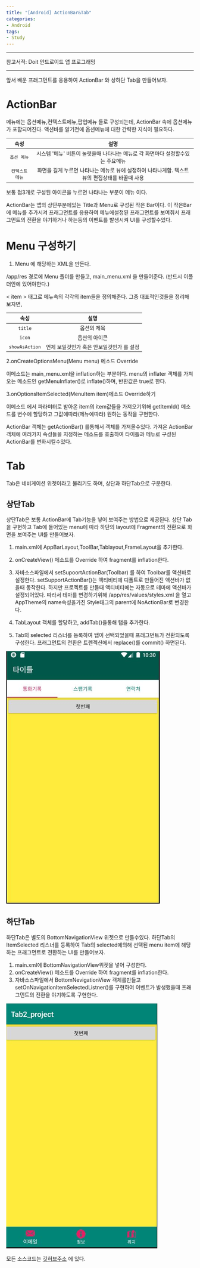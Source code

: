 ```yaml
---
title: "[Android] ActionBar&Tab"
categories:
- Android
tags:
- Study
---
```


---

참고서적: Doit 안드로이드 앱 프로그래밍

---

앞서 배운 프래그먼트를 응용하여 ActionBar 와 상하단 Tab을 만들어보자.

# ActionBar
메뉴에는 옵션메뉴,컨텍스트메뉴,팝업메뉴 들로 구성되는데, ActionBar 속에 옵션메뉴가 포함되어진다.
액션바를 알기전에 옵션메뉴에 대한 간략한 지식이 필요하다.



| 속성 | 설명 | 
|:--------:|:--------:|
| `옵션 메뉴` | 시스템 '메뉴' 버튼이 눌렷을때 나타나는 메뉴로 각 화면마다 설정할수있는 주요메뉴 |
| `컨텍스트 메뉴` | 화면을 길게 누르면 나타나는 메뉴로 뷰에 설정하여 나타나게함. 텍스트뷰의 편집상태를 바꿀때 사용 |

보통 점3개로 구성된 아이콘을 누르면 나타나는 부분이 메뉴 이다.

ActionBar는 앱의 상단부분에있는 Title과 Menu로 구성된 작은 Bar이다. 이 작은Bar에 메뉴를 추가시켜 프래그먼트를 응용하여 
메뉴에설정된 프래그먼트를 보여줘서 프래그먼트의 전환을 야기하거나 하는등의 이벤트를 발생시켜 UI를 구성할수있다.

# Menu 구성하기

1. Menu 에 해당하는 XML을 만든다.

/app/res 경로에 Menu 폴더를 만들고, main_menu.xml 을 만들어준다. (반드시 이폴더안에 있어야한다.)

< item > 태그로 메뉴속의 각각의 item들을 정의해준다. 그중 대표적인것들을 정리해보자면,



| 속성 | 설명 | 
|:--------:|:--------:|
| `title` |옵션의 제목|
| `icon` | 옵션의 아이콘 |
| `showAsAction` | 언제 보일것인가 혹은 안보일것인가 를 설정



2.onCreateOptionsMenu(Menu menu) 메소드 Override

이메소드는 main_menu.xml을 inflation하는 부분이다. menu의 inflater 객체를 가져오는 메소드인 getMenuInflater()로 inflate()하며, 반환값은 true로 한다.

3.onOptionsItemSelected(MenuItem item)메소드 Override하기

이메소드 에서 파라미터로 받아온 item의 item값들을 가져오기위해 getItemId() 메소드를 변수에 할당하고 그값에따라(메뉴에따라) 원하는 동작을 구현한다.
	
ActionBar 객체는 getActionBar() 를통해서 객체를 가져올수있다.
가져온 ActionBar 객체에 여러가지 속성들을 지정하는 메소드를 호출하여 타이틀과 메뉴로 구성된 ActionBar를 변화시킬수있다.

# Tab
Tab은 네비게이션 위젯이라고 불리기도 하며, 상단과 하단Tab으로 구분한다. 
## 상단Tab
상단Tab은 보통 ActionBar에 Tab기능을 넣어 보여주는 방법으로 제공된다.
상단 Tab을 구현하고 Tab에 들어있는 menu에 따라 하단의 layout에 Fragment의 전환으로 화면을 보여주는 UI를 만들어보자.

1. main.xml에 AppBarLayout,ToolBar,Tablayout,FrameLayout을 추가한다.
2. onCreateView() 메소드를 Override 하여 fragment를 inflation한다.
3. 자바소스파일에서 setSupoortActionBar(Toolbar) 를 하여 Toolbar를 액션바로 설정한다.
setSupportActionBar()는 액티비티에 디폴트로 만들어진 액션바가 없을때 동작한다. 하지만 프로젝트를 만들때 액티비티에는 자동으로
테마에 액션바가 설정되어있다. 따라서 테마를 변경하기위해 /app/res/values/styles.xml 을 열고 AppTheme의 name속성을가진 Style태그의 parent에 NoActionBar로 변경한다.

4. TabLayout 객체를 할당하고, addTab()을통해 탭을 추가한다.
5. Tab의 selected 리스너를 등록하여 탭이 선택되었을때 프래그먼트가 전환되도록 구성한다.
프래그먼트의 전환은 트렌젝션에서 replace()를 commit() 하면된다.

![tab](/assets/tab_1.JPG)

## 하단Tab
하단Tab은 별도의 BottomNavigationView 위젯으로 만들수있다.
하단Tab의 ItemSelected 리스너를 등록하여 Tab의 selected에의해 선택된 menu item에 해당하는 프래그먼트로 전환하는 UI를 만들어보자.

1. main.xml에 BottomNavigationView위젯을 넣어 구성한다.
2.  onCreateView() 메소드를 Override 하여 fragment를 inflation한다.
3.  자바소스파일에서 BottomNevigationView 객체를만들고 setOnNavigationItemSelectedListner()를 구현하여 이벤트가 발생했을때 프래그먼트의 전환을 야기하도록 구현한다.

![tab2](/assets/tab_2.JPG)

모든 소스코드는 [깃허브주소](https://github.com/jowunnal/studyAndroid "github link") 에 있다.
